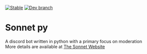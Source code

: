 [![Stable](https://github.com/Sonnet-Discord/sonnet-py/actions/workflows/python-package.yml/badge.svg?branch=main)](https://github.com/Sonnet-Discord/sonnet-py/actions/workflows/python-package.yml)
[![Dev branch](https://github.com/Sonnet-Discord/sonnet-py/actions/workflows/python-dev.yml/badge.svg?branch=dev-unstable)](https://github.com/Sonnet-Discord/sonnet-py/actions/workflows/python-dev.yml)
# Sonnet py
A discord bot written in python with a primary focus on moderation  
More details are available at [The Sonnet Website](https://sonnet-discord.github.io)
